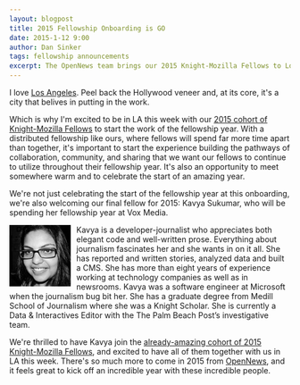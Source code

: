 ```yaml
---
layout: blogpost
title: 2015 Fellowship Onboarding is GO
date: 2015-1-12 9:00
author: Dan Sinker
tags: fellowship announcements
excerpt: The OpenNews team brings our 2015 Knight-Mozilla Fellows to Los Angeles to start the work of their fellowship years. We also welcome Kavya Sukumar as our seventh 2015 fellow, who will spend her fellowship year working with Vox Media. Yay fellows! Yay Los Angeles!
---
```


I love <a href="https://www.youtube.com/watch?v=EL_w2fUqwcI">Los Angeles</a>. Peel back the Hollywood veneer and, at its core, it's a city that belives in putting in the work.

Which is why I'm excited to be in LA this week with our <a href="/what/fellowships/2015meet">2015 cohort of Knight-Mozilla Fellows</a> to start the work of the fellowship year. With a distributed fellowship like ours, where fellows will spend far more time apart than together, it's important to start the experience building the pathways of collaboration, community, and sharing that we want our fellows to continue to utilize throughout their fellowship year. It's also an opportunity to meet somewhere warm and to celebrate the start of an amazing year.

We're not just celebrating the start of the fellowship year at this onboarding, we're also welcoming our final fellow for 2015: Kavya Sukumar, who will be spending her fellowship year at Vox Media.

<img src="/media/img/fellows/2015-fellows/kavya_220.jpg" style="width: 110px; float: left; margin-right: 10px;">Kavya is a developer-journalist who appreciates both elegant code and well-written prose. Everything about journalism fascinates her and she wants in on it all. She has reported and written stories, analyzed data and built a CMS. She has more than eight years of experience working at technology companies as well as in newsrooms. Kavya was a software engineer at Microsoft when the journalism bug bit her. She has a graduate degree from Medill School of Journalism where she was a Knight Scholar. She is currently a Data & Interactives Editor with the The Palm Beach Post’s investigative team.

We're thrilled to have Kavya join the <a href="/what/fellowships/2015meet">already-amazing cohort of 2015 Knight-Mozilla Fellows</a>, and excited to have all of them together with us in LA this week. There's so much more to come in 2015 from <a href="http://opennews.org/">OpenNews</a>, and it feels great to kick off an incredible year with these incredible people.
